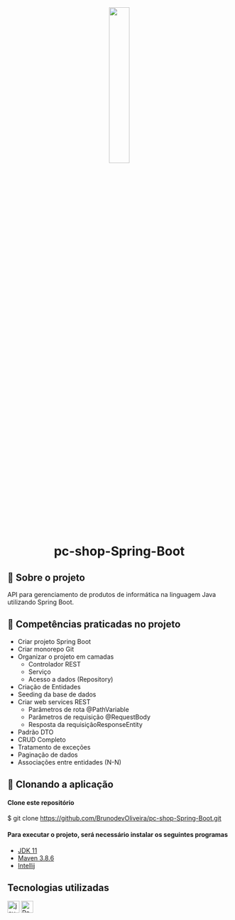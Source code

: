 <div align="center">
  <img src="https://github.com/ralflima/java_spring/blob/master/icone.png" width="30%">
  <h1 style="border-bottom:none">pc-shop-Spring-Boot</h1>
</div>

## 🔎 Sobre o projeto
API para gerenciamento de produtos de informática na linguagem Java utilizando Spring Boot.

## 📄 Competências praticadas no projeto
 - Criar projeto Spring Boot
 - Criar monorepo Git
 - Organizar o projeto em camadas
    - Controlador REST
    - Serviço
    - Acesso a dados (Repository)
- Criação de Entidades
- Seeding da base de dados
- Criar web services REST
  - Parâmetros de rota @PathVariable
  - Parâmetros de requisição @RequestBody
  - Resposta da requisiçãoResponseEntity<T>
- Padrão DTO
- CRUD Completo
- Tratamento de exceções
- Paginação de dados
- Associações entre entidades (N-N)

## 🎲 Clonando a aplicação

#### Clone este repositório
$ git clone <https://github.com/BrunodevOliveira/pc-shop-Spring-Boot.git>

#### Para executar o projeto, será necessário instalar os seguintes programas
- [JDK 11](https://www.oracle.com/java/technologies/downloads/)
- [Maven 3.8.6](https://maven.apache.org/download.cgi)
- [Intellij](https://www.jetbrains.com/pt-br/idea/download/#section=windows)

## Tecnologias utilizadas
<p>
  <img alt="java" src="https://img.shields.io/badge/Spring-6DB33F?style=for-the-badge&logo=spring&logoColor=white" height="27" />
  <img alt="Postgres" src="https://img.shields.io/badge/Git-E34F26?style=for-the-badge&logo=git&logoColor=white" height="27">
</p>
